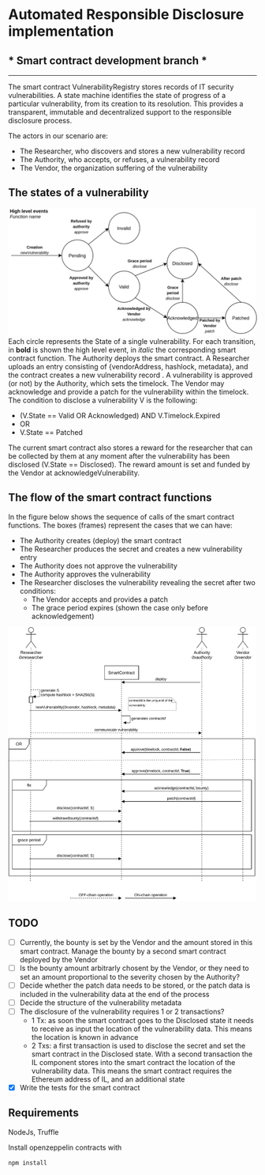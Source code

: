 # Automated Responsible Disclosure implementation

## * Smart contract development branch *

*****

The smart contract VulnerabilityRegistry stores records of IT security vulnerabilities. A state machine identifies the state of progress of a particular vulnerability, from its creation to its resolution. This provides a transparent, immutable and decentralized support to the responsible disclosure process.

The actors in our scenario are:
- The Researcher, who discovers and stores a new vulnerability record
- The Authority, who accepts, or refuses, a vulnerability record
- The Vendor, the organization suffering of the vulnerability

## The states of a vulnerability

![State machine](./images/StateMachine.png)
Each circle represents the State of a single vulnerability. For each transition, in **bold** is shown the high level event, in *italic* the corresponding smart contract function.
The Authority deploys the smart contract. A Researcher uploads an entry consisting of  {vendorAddress, hashlock, metadata}, and the contract creates a new vulnerability record . A vulnerability is approved (or not) by the Authority, which sets the timelock. The Vendor may acknowledge and provide a patch for the vulnerability within the timelock. The condition to disclose a vulnerability V is the following:
- (V.State == Valid OR Acknowledged) AND V.Timelock.Expired
- OR
- V.State == Patched

The current smart contract also stores a reward for the researcher that can be collected by them at any moment after the vulnerability has been disclosed (V.State == Disclosed). The reward amount is set and funded by the Vendor at acknowledgeVulnerability.

## The flow of the smart contract functions

In the figure below shows the sequence of calls of the smart contract functions. The boxes (frames) represent the cases that we can have:
- The Authority creates (deploy) the smart contract
- The Researcher produces the secret and creates a new vulnerability entry
- The Authority does not approve the vulnerability
- The Authority approves the vulnerability
- The Researcher discloses the vulnerability revealing the secret after two conditions:
    - The Vendor accepts and provides a patch
    - The grace period expires (shown the case only before acknowledgement)

![Sequence](./images/Sequence.png)

## TODO

- [ ] Currently, the bounty is set by the Vendor and the amount stored in this smart contract.
Manage the bounty by a second smart contract deployed by the Vendor
- [ ] Is the bounty amount arbitrarly chosent by the Vendor, or they need to set an amount proportional to the severity chosen by the Authority?
- [ ] Decide whether the patch data needs to be stored, or the patch data is included in the vulnerability data at the end of the process
- [ ] Decide the structure of the vulnerability metadata
- [ ] The disclosure of the vulnerability requires 1 or 2 transactions?
    - 1 Tx: as soon the smart contract goes to the Disclosed state it needs to receive as input the location of the vulnerability data. This means the location is known in advance
    - 2 Txs: a first transaction is used to disclose the secret and set the smart contract in the Disclosed state. With a second transaction the IL component stores into the smart contract the location of the vulnerability data. This means the smart contract requires the Ethereum address of IL, and an additional state
- [X] Write the tests for the smart contract

## Requirements

NodeJs, Truffle

Install openzeppelin contracts with
    
    npm install